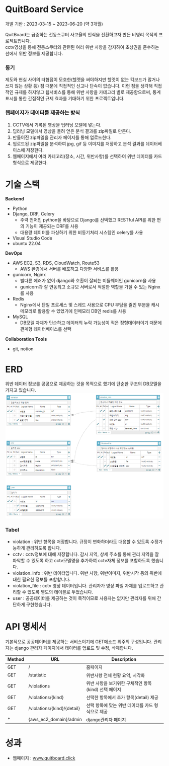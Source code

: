 # QuitBoard Service
개발 기반 : 2023-03-15 ~ 2023-06-20 (약 3개월)


 QuitBoard는 급증하는 전동스쿠터 사고율의 인식을 전환하고자 만든 비영리 목적의 프로젝트입니다.  
cctv영상을 통해 전동스쿠터와 관련된 여러 위반 사항을 감지하여 초상권을 준수하는 선에서 위반 정보를 제공합니다.

### 동기

  제도와 현실 사이의 타협점이 모호한(헬멧을 써야하지만 헬멧이 없는 킥보드가 많거나 쓰지 않는 상황 등) 점 때문에 직접적인 신고나 단속이 없습니다. 이런 점을 생각해 직접적인 규제를 하지않고 웹서비스를 통해 위반 사항을 카테고리 별로 제공함으로써, 통계 표시를 통한 간접적인 규제 효과를 기대하기 위한 프로젝트입니다.

###  웹페이지가 데이터를 제공하는 방식

1. CCTV에서 기록된 영상을 딥러닝 모델에 넣는다.
2. 딥러닝 모델에서 영상을 돌려 얻은 분석 결과를 zip파일로 만든다.
3. 만들어진 zip파일을 관리자 페이지를 통해 업로드한다.
4. 업로드된 zip파일을 분석하여 jpg, gif 등 이미지를 저장하고 분석 결과를 데이터베이스에 저장한다.
5. 웹페이지에서  여러 카테고리(장소, 시간, 위반사항)를 선택하여 위반 데이터를 카드 형식으로 제공한다.



# 기술 스택

**Backend** 

- Python
- Django, DRF, Celery
  - 주력 언어인 python을 바탕으로 Django를 선택했고 RESTful API를 위한 편의 기능이 제공되는 DRF를 사용
  - 대용량 데이터를 파싱하기 위한 비동기처리 시스템인 celery를 사용
- Visual Studio Code
- ubuntu 22.04

**DevOps** 

- AWS EC2, S3, RDS, CloudWatch, Route53
  - AWS 환경에서 서버를 배포하고 다양한 서비스를 활용
- gunicorn, Nginx
  - 별다른 에러가 없이 django와 호환이 잘되는 미들웨어인 gunicorn을 사용
  - gunicorn과 잘  연동되고 소규모 서버로서 적절한 역할을 가질 수 있는 Nginx를 사용
- Redis
  - Nginx에서 단일 프로세스 및 스레드 사용으로 CPU 부담을 줄인 부분을 캐시 메모리로 활용할 수 있었기에 인메모리 DB인 redis를 사용
- MySQL
  - DB모델 자체가 단순하고 데이터의 누락 가능성이 적은 정형데이터이기 때문에 관계형 데이터베이스를 선택

**Collaboration Tools**
- git, notion


# ERD

위반 데이터 정보를 공공으로 제공하는 것을 목적으로 했기에 단순한 구조의 DB모델을 가지고 있습니다.
![erd](https://github.com/SonJinHYo/image_repo/blob/main/image_server/erd.png)
### Tabel

- violation : 위반 항목을 저장합니다. 규정이 변화하더라도 대응할 수 있도록 수정가능하게 관리하도록 합니다.
- cctv : cctv정보에 대해 저장합니다. 감시 지역, 상세 주소를 통해 관리 지역을 잘 파악할 수 있도록 하고 cctv모델명을 추가하여 cctv자체 정보를 포함하도록 했습니다.
- violation_info : 위반 데이터입니다. 위반 사항, 위반이미지, 위반시각 등의 위반에 대한 필요한 정보를 포함합니다.
- violation_file : cctv 영상 데이터입니다. 관리자가 영상 파일 자체를 업로드하고 관리할 수 있도록 별도의 테이블로 두었습니다.
- user : 공공데이터를 제공하는 것이 목적이므로 사용자는 없지만 관리자를 위해 간단하게 구현했습니다.



# API 명세서
기본적으로 공공데이터를 제공하는 서비스이기에 GET메소드 위주의 구성입니다.
관리자는 django 관리자 페이지에서 데이터를 업로드 및 수정, 삭제합니다.

| Method | URL                         | Description                                          |
| ------ | --------------------------- | ---------------------------------------------------- |
| GET    | /                           | 홈페이지                                             |
| GET    | /statistic                  | 위반사항 전체 현황 요약, 시각화                      |
| GET    | /violations                 | 위반 사항을 보기위한 구체적인 항목(kind) 선택 페이지 |
| GET    | /violations/{kind}          | 선택한 항목에서 추가 항목(detail) 제공               |
| GET    | /violations/{kind}/{detail} | 선택 항목에 맞는 위반 데이터를 카드 형식으로 제공    |
| *      | {aws_ec2_domain}/admin      | django관리자 페이지                                  |


# 성과
- 웹페이지 : www.quitboard.click
